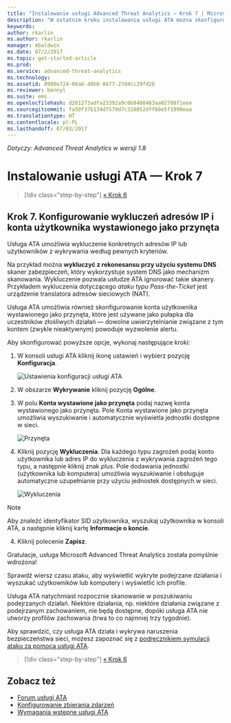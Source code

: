 ```yaml
---
title: "Instalowanie usługi Advanced Threat Analytics — Krok 7 | Microsoft Docs"
description: "W ostatnim kroku instalowania usługi ATA można skonfigurować użytkownika wystawionego jako przynęta."
keywords: 
author: rkarlin
ms.author: rkarlin
manager: mbaldwin
ms.date: 07/2/2017
ms.topic: get-started-article
ms.prod: 
ms.service: advanced-threat-analytics
ms.technology: 
ms.assetid: 8980e724-06a6-40b0-8477-27d4cc29fd2b
ms.reviewer: bennyl
ms.suite: ems
ms.openlocfilehash: d261273adfa23392a9c0b8408483aa02708f1eee
ms.sourcegitcommit: fa50f37b134d7579d7c310852dff60e5f1996eaa
ms.translationtype: HT
ms.contentlocale: pl-PL
ms.lasthandoff: 07/03/2017
---
```

*Dotyczy: Advanced Threat Analytics w wersji 1.8*



# Instalowanie usługi ATA — Krok 7
<a id="install-ata---step-7" class="xliff"></a>

>[!div class="step-by-step"]
[« Krok 6](install-ata-step6.md)

## Krok 7. Konfigurowanie wykluczeń adresów IP i konta użytkownika wystawionego jako przynęta
<a id="step-7-configure-ip-address-exclusions-and-honeytoken-user" class="xliff"></a>
Usługa ATA umożliwia wykluczenie konkretnych adresów IP lub użytkowników z wykrywania według pewnych kryteriów. 

Na przykład można **wykluczyć z rekonesansu przy użyciu systemu DNS** skaner zabezpieczeń, który wykorzystuje system DNS jako mechanizm skanowania. Wykluczenie pozwala usłudze ATA ignorować takie skanery. Przykładem wykluczenia dotyczącego *ataku typu Pass-the-Ticket* jest urządzenie translatora adresów sieciowych (NAT).    

Usługa ATA umożliwia również skonfigurowanie konta użytkownika wystawionego jako przynęta, które jest używane jako pułapka dla uczestników złośliwych działań — dowolne uwierzytelnianie związane z tym kontem (zwykle nieaktywnym) powoduje wyzwolenie alertu.

Aby skonfigurować powyższe opcje, wykonaj następujące kroki:

1.  W konsoli usługi ATA kliknij ikonę ustawień i wybierz pozycję **Konfiguracja**.

    ![Ustawienia konfiguracji usługi ATA](media/ATA-config-icon.png)

2.  W obszarze **Wykrywanie** kliknij pozycję **Ogólne**.

2. W polu **Konta wystawione jako przynęta** podaj nazwę konta wystawionego jako przynęta. Pole Konta wystawione jako przynęta umożliwia wyszukiwanie i automatycznie wyświetla jednostki dostępne w sieci.

   ![Przynęta](media/honeytoken.png)

3. Kliknij pozycję **Wykluczenia**. Dla każdego typu zagrożeń podaj konto użytkownika lub adres IP do wykluczenia z wykrywania zagrożeń tego typu, a następnie kliknij znak *plus*. Pole dodawania jednostki (użytkownika lub komputera) umożliwia wyszukiwanie i obsługuje automatyczne uzupełnianie przy użyciu jednostek dostępnych w sieci.

   ![Wykluczenia](media/exclusions.png)


  > [!NOTE]
  > Aby znaleźć identyfikator SID użytkownika, wyszukaj użytkownika w konsoli ATA, a następnie kliknij kartę **Informacje o koncie**. 

4.  Kliknij polecenie **Zapisz**.


Gratulacje, usługa Microsoft Advanced Threat Analytics została pomyślnie wdrożona!

Sprawdź wiersz czasu ataku, aby wyświetlić wykryte podejrzane działania i wyszukać użytkowników lub komputery i wyświetlić ich profile.

Usługa ATA natychmiast rozpocznie skanowanie w poszukiwaniu podejrzanych działań. Niektóre działania, np. niektóre działania związane z podejrzanym zachowaniem, nie będą dostępne, dopóki usługa ATA nie utworzy profilów zachowania (trwa to co najmniej trzy tygodnie).

Aby sprawdzić, czy usługa ATA działa i wykrywa naruszenia bezpieczeństwa sieci, możesz zapoznać się z [podręcznikiem symulacji ataku za pomocą usługi ATA](https://docs.microsoft.com/enterprise-mobility-security/solutions/ata-attack-simulation-playbook).


>[!div class="step-by-step"]
[« Krok 6](install-ata-step6.md)


## Zobacz też
<a id="see-also" class="xliff"></a>

- [Forum usługi ATA](https://social.technet.microsoft.com/Forums/security/home?forum=mata)
- [Konfigurowanie zbierania zdarzeń](configure-event-collection.md)
- [Wymagania wstępne usługi ATA](ata-prerequisites.md)

